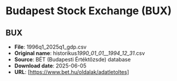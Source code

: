 # Budapest Stock Exchange (BUX)

## BUX

- **File**: 1996q1_2025q1_gdp.csv
- **Original name**: historikus*1990_01_01\_\_1994_12_31*.csv
- **Source**: BÉT (Budapesti Értéktőzsde) database
- **Download date**: 2025-06-05
- **URL**: [https://www.bet.hu/oldalak/adatletoltes]
